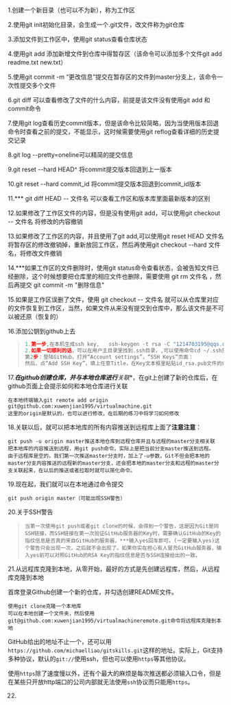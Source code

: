1.创建一个新目录（也可以不为新），称为工作区

2.使用git init初始化目录，会生成一个.git文件，改文件称为git仓库

3.添加文件到工作区中，使用git status查看仓库状态

4.使用git add 添加新增文件到仓库中得暂存区（该命令可以添加多个文件git add readme.txt new.txt）

5.使用git commit -m “更改信息”提交在暂存区的文件到master分支上，该命令一次性提交多个文件

6.git diff 可以查看修改了文件的什么内容，前提是该文件没有使用git add 和commit命令

7.使用git log查看历史commit版本，但是该命令比较简略，因为当使用版本回退命令时查看之前的提交，不能显示，这时候需要使用git reflog查看详细的历史提交记录

8.git log  --pretty=oneline可以精简的提交信息

9.git reset --hard HEAD^ 将commit提交版本回退到上一版本

10.git reset --hard commit_id 将commit提交版本回退到commit_id版本

11.*** git diff HEAD -- 文件名 可以查看工作区和版本库里面最新版本的区别

12.如果修改了工作区文件的内容，但是没有使用git add，可以使用git checkout -- 文件名   将修改的内容撤销

13.如果修改了工作区的内容，并且使用了git add,可以使用git reset HEAD 文件名  将暂存区的修改撤销掉，重新放回工作区，然后再使用git checkout --hard 文件名，将修改文件撤销

14.***如果工作区的文件删除时，使用git status命令查看状态，会被告知文件已经删除，这个时候想要把仓库里的相应文件也删除，需要使用 git rm 文件名 ，然后再提交 git commit -m "删除信息"

15.如果是工作区误删了文件，使用 git checkout -- 文件名 就可以从仓库里对应的文件恢复到工作区，当然，如果文件从来没有提交到仓库中，那么该文件是不可以被还原（恢复的）

16.添加公钥到github上去

> ~~~python
> 1.第一步,在本机生成ssh key,   ssh-keygen -t rsa -C "1214703195@qqs.com"
> 2.如果一切顺利的话，可以在用户主目录里找到.ssh目录，,可以使用命令cd ~/.ssh里面有id_rsa和id_rsa.pub两个文件，这两个就是SSH Key的秘钥对，id_rsa是私钥，不能泄露出去，id_rsa.pub是公钥，可以放心地告诉任何人。
> 第2步：登陆GitHub，打开“Account settings”，“SSH Keys”页面：
> 然后，点“Add SSH Key”，填上任意Title，在Key文本框里粘贴id_rsa.pub文件的内容：
> ~~~

17.***在github创建仓库，并与本地仓库进行**关联**，在git上创建了新的仓库后，在github页面上会提示如何和本地仓库进行关联

~~~
在本地终端输入git remote add origin git@github.com:xuwenjian1995/virtualmachine.git
这里的origin是默认的，也可以进行修改，在后期的练习中将学习如何修改
~~~

18.关联以后，就可以把本地库的所有内容推送到远程库上面了**注意注意**：

~~~
git push -u origin master推送本地仓库到远程仓库并且与远程的master分支相关联
把本地库的内容推送到远程，用git push命令，实际上是把当前分支master推送到远程。
由于远程库是空的，我们第一次推送master分支时，加上了-u参数，Git不但会把本地的master分支内容推送的远程新的master分支，还会把本地的master分支和远程的master分支关联起来，在以后的推送或者拉取时就可以简化命令。
~~~

19.现在起，我们就可以在本地通过命令提交

~~~~
git push origin master（可能出现SSH警告）
~~~~

20.关于SSH警告

> ~~~
> 当第一次使用git push或者git clone的时候，会得到一个警告，这是因为Git是同SSH链接，而SSH链接在第一次验证GitHub服务器的Key时，需要确认GitHub的Key的指纹信息是否真的来自GitHub的服务器，***输入yes回车即可。(一定要输入yes)这个警告只会出现一次，之后就不会出现了。如果你实在担心有人冒充GitHub服务器，输入yes前可以对照GitHub的RSA Key的指纹信息是否与SSH连接给出的一致。
> ~~~

21.从远程库克隆到本地，从零开始，最好的方式是先创建远程库，然后，从远程库克隆到本地

首席登录Github创建一个新的仓库，并勾选创建README文件。

~~~
使用git clone克隆一个本地库
可以在本地创建一个文件夹，然后使用
git@github.com:xuwenjian1995/virtualmachineremote.git命令将远程库克隆到本地
~~~

GitHub给出的地址不止一个，还可以用`https://github.com/michaelliao/gitskills.git`这样的地址。实际上，Git支持多种协议，默认的`git://`使用ssh，但也可以使用`https`等其他协议。

使用`https`除了速度慢以外，还有个最大的麻烦是每次推送都必须输入口令，但是在某些只开放http端口的公司内部就无法使用`ssh`协议而只能用`https`。

22.



